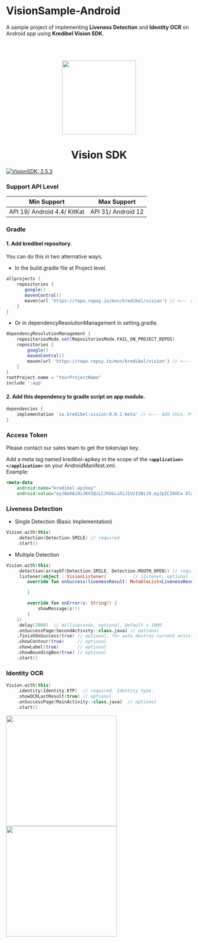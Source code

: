 # VisionSample-Android

A sample project of implementing **Liveness Detection** and **Identity OCR** on Android app using **Kredibel Vision SDK**.<br/><br/><br/><br/>

<p align="center">  
    <img align="center" width="200" src="https://github.com/kredibel-id/VisionSample-Android/blob/main/logo_kredibel_new.png?raw=true"/>
</p>
<h1 align="center">Vision SDK</h1>


[![VisionSDK: 2.5.3](https://img.shields.io/badge/Vision.SDK-%200.0.1.beta.20220304142741-brightgreen.svg)](https://github.com/kredibel-id/VisionSample-Android/)  

### Support API Level

| Min Support                 | Max Support        |
|-----------------------------|--------------------|
| API 19/ Android 4.4/ KitKat | API 31/ Android 12 |

### Gradle
#### 1. Add kredibel repository.
You can do this in two alternative ways.
- In the build.gradle file at Project level. 
```groovy
allprojects {
    repositories {
       google()
       mavenCentral()
       maven{url 'https://repo.repsy.io/mvn/kredibel/vision'} // <—-- add this 
    }
}
```
- Or in dependencyResolutionManagement in setting.gradle.
```groovy
dependencyResolutionManagement {
    repositoriesMode.set(RepositoriesMode.FAIL_ON_PROJECT_REPOS)
    repositories {
        google()
        mavenCentral()
        maven{url 'https://repo.repsy.io/mvn/kredibel/vision'} // <—-- add this
    }
}
rootProject.name = "YourProjectName"
include ':app'
```

#### 2. Add this dependency to gradle script on app module.
```groovy
dependencies {
    implementation 'io.kredibel:vision:0.0.1-beta' // <—-- Add this. Please check the latest version.
}
```
### Access Token
Please contact our sales team to get the token/api key.

Add a meta tag named kredibel-apikey in the scope of the **`<application></application>`** on your AndroidManifest.xml.   
Example:
```xml
<meta-data
    android:name="kredibel-apikey"
    android:value="eyJ0eXAiOiJKV1QiLCJhbGciOiJIUzI1NiJ9.eyJpZCI6OCw bla.. Bla.. bla.."/> 
```

### Liveness Detection

- Single Detection (Basic Implementation)
```kotlin
Vision.with(this)
    .detection(Detection.SMILE) // required
    .start()
```
- Multiple Detection
```kotlin
Vision.with(this)
    .detection(arrayOf(Detection.SMILE, Detection.MOUTH_OPEN)) // required
    .listener(object : VisionListener{          // listener, optional
        override fun onSuccess(livenessResult: MutableList<LivenessResult>?, ocrResult: OcrResult?) {

        }

        override fun onError(s: String?) {
            showMessage(s!!)
        }
    })          
    .delay(2000)  // milliseconds, optional. Default = 1000
    .onSuccessPage(SecondActivity::class.java) // optional
    .finishOnSuccess(true) // optional, for auto destroy current activity/context after liveness/ocr process.
    .showContour(true)     // optional
    .showLabel(true)       // optional
    .showBoundingBox(true) // optional
    .start()
```
### Identity OCR

```kotlin
Vision.with(this)
    .identity(Identity.KTP)  // required. Identity type.
    .showOCRLastResult(true) // optional
    .onSuccessPage(MainActivity::class.java)  // optional
    .start()
```


<img width="300" src="https://github.com/kredibel-id/VisionSample-Android/blob/main/on-detecting.png?raw=true"/> <img width="300" src="https://github.com/kredibel-id/VisionSample-Android/blob/main/ktp-ocr.png?raw=true"/>

